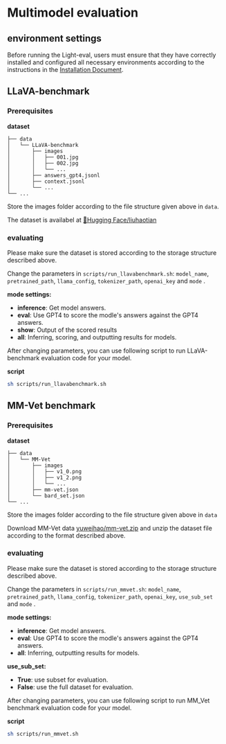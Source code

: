 # Multimodel evaluation
## environment settings
Before running the Light-eval, users must ensure that they have correctly installed and configured all necessary environments according to the instructions in the [Installation Document](../install.md).

## LLaVA-benchmark
### Prerequisites
**dataset**
```
├── data
│   └── LLaVA-benchmark
│       ├── images
│       │   ├── 001.jpg
│       │   ├── 002.jpg
│       │   └── ...
│       ├── answers_gpt4.jsonl
│       ├── context.jsonl
│       └── ...
└── ...
```
Store the images folder according to the file structure given above in `data`. 

The dataset is availabel at [🤗Hugging Face/liuhaotian](https://huggingface.co/datasets/liuhaotian/llava-bench-in-the-wild)



### evaluating


Please make sure the dataset is stored according to the storage structure described above. 

Change the parameters in `scripts/run_llavabenchmark.sh`:
`model_name`, `pretrained_path`, `llama_config`, `tokenizer_path`, `openai_key` and `mode` .



**mode settings:**

* **inference**: Get model answers.
* **eval**: Use GPT4 to score the modle's answers against the GPT4 answers.
* **show**: Output of the scored results
* **all**: Inferring, scoring, and outputting results for models.



After changing parameters, you can use following script to run LLaVA-benchmark evaluation code for your model.

**script**

```bash
sh scripts/run_llavabenchmark.sh
```



## MM-Vet benchmark
### Prerequisites
**dataset**
```
├── data
│   └── MM-Vet
│       ├── images
│       │   ├── v1_0.png
│       │   ├── v1_2.png
│       │   └── ...
│       ├── mm-vet.json
│       └── bard_set.json
└── ...
```
Store the images folder according to the file structure given above in `data` 

Download MM-Vet data [yuweihao/mm-vet.zip](https://github.com/yuweihao/MM-Vet/releases/download/v1/mm-vet.zip) and unzip the dataset file according to the format described above.


### evaluating

Please make sure the dataset is stored according to the storage structure described above. 

Change the parameters in `scripts/run_mmvet.sh`: 
`model_name`, `pretrained_path`, `llama_config`, `tokenizer_path`, `openai_key`, `use_sub_set` and `mode` .



**mode settings:**

* **inference**: Get model answers.
* **eval**: Use GPT4 to score the modle's answers against the GPT4 answers.
* **all**: Inferring, outputting results for models.



**use_sub_set:**

* **True**: use subset for evaluation.
* **False**: use the full dataset for evaluation.



After changing parameters, you can use following script to run MM_Vet benchmark evaluation code for your model.

**script**

```bash
sh scripts/run_mmvet.sh
```

